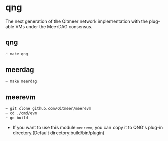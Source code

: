 # qng
The next generation of the Qitmeer network implementation with the plug-able VMs under the MeerDAG consensus.

## qng
```bash
~ make qng
```

## meerdag
```bash
~ make meerdag
```

## meerevm
```bash
~ git clone github.com/Qitmeer/meerevm
~ cd ./cmd/evm
~ go build
```

* If you want to use this module `meerevm`, you can copy it to QNG's plug-in directory.(Default directory:build/bin/plugin)